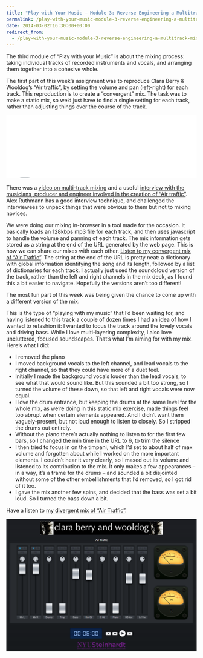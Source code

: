 ```yaml
---
title: "Play with Your Music – Module 3: Reverse Engineering a Multitrack Mix"
permalink: /play-with-your-music-module-3-reverse-engineering-a-multitrack-mix
date: 2014-03-02T16:30:00+00:00
redirect_from:
  - /play-with-your-music-module-3-reverse-engineering-a-multitrack-mix/
---
```


The third module of “Play with your Music” is about the mixing process: taking individual tracks of recorded instruments and vocals, and arranging them together into a cohesive whole.

The first part of this week’s assignment was to reproduce Clara Berry & Wooldog’s “Air traffic”, by setting the volume and pan (left-right) for each track. This reproduction is to create a “convergent” mix. The task was to make a static mix, so we’d just have to find a single setting for each track, rather than adjusting things over the course of the track.

<iframe width="100%" height="166" scrolling="no" frameborder="no" src="Play%20with%20Your%20Music%20%E2%80%93%20Module%203%20Reverse%20Engineering%20a%20Multitrack%20Mix%20%E2%80%93%20Martin%20Lugton_files/a.htm"></iframe>

There was a [video on multi-track mixing](http://www.youtube.com/watch?v=YuV11OZZhDI) and a useful [interview with the musicians, producer and engineer involved in the creation of “Air traffic”](http://www.youtube.com/watch?v=18792t1CatI). Alex Ruthmann has a good interview technique, and challenged the interviewees to unpack things that were obvious to them but not to mixing novices.

We were doing our mixing in-browser in a tool made for the occasion. It basically loads an 128kbps mp3 file for each track, and then uses javascript to handle the volume and panning of each track. The mix information gets stored as a string at the end of the URL generated by the web page. This is how we can share our mixes with each other. [Listen to my convergent mix of “Air Traffic”](http://tinyurl.com/pxxtouo). The string at the end of the URL is pretty neat: a dictionary with global information identifying the song and its length, followed by a list of dictionaries for each track. I actually just used the soundcloud version of the track, rather than the left and right channels in the mix deck, as I found this a bit easier to navigate. Hopefully the versions aren’t too different!

The most fun part of this week was being given the chance to come up with a different version of the mix.

This is the type of “playing with my music” that I’d been waiting for, and having listened to this track a couple of dozen times I had an idea of how I wanted to refashion it: I wanted to focus the track around the lovely vocals and driving bass. While I love multi-layering complexity, I also love uncluttered, focused soundscapes. That’s what I’m aiming for with my mix. Here’s what I did:

- I removed the piano
- I moved background vocals to the left channel, and lead vocals to the right channel, so that they could have more of a duet feel.
- Initially I made the background vocals louder than the lead vocals, to see what that would sound like. But this sounded a bit too strong, so I turned the volume of these down, so that left and right vocals were now equal.
- I love the drum entrance, but keeping the drums at the same level for the whole mix, as we’re doing in this static mix exercise, made things feel too abrupt when certain elements appeared. And I didn’t want them vaguely-present, but not loud enough to listen to closely. So I stripped the drums out entirely.
- Without the piano there’s actually nothing to listen to for the first few bars, so I changed the min time in the URL to 6, to trim the silence
- I then tried to focus in on the timpani, which I’d set to about half of max volume and forgotten about while I worked on the more important elements. I couldn’t hear it very clearly, so I maxed out its volume and listened to its contribution to the mix. It only makes a few appearances – in a way, it’s a frame for the drums – and sounded a bit disjointed without some of the other embellishments that I’d removed, so I got rid of it too.
- I gave the mix another few spins, and decided that the bass was set a bit loud. So I turned the bass down a bit.

Have a listen to [my divergent mix of “Air Traffic”](http://tinyurl.com/owpv5xf).

![divergent mix of air traffic, by martin lugton](https://github.com/martinlugton/martinlugton.github.io/blob/main/images/mix-of-air-traffic-martin-lugton.png?raw=true)